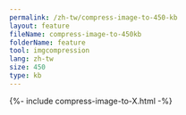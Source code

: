 ```yaml
---
permalink: /zh-tw/compress-image-to-450-kb
layout: feature
fileName: compress-image-to-450kb
folderName: feature
tool: imgcompression
lang: zh-tw
size: 450
type: kb
---
```


{%- include compress-image-to-X.html -%}
